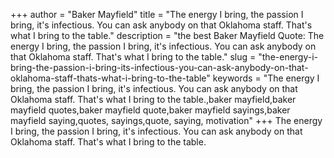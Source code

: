 +++
author = "Baker Mayfield"
title = "The energy I bring, the passion I bring, it's infectious. You can ask anybody on that Oklahoma staff. That's what I bring to the table."
description = "the best Baker Mayfield Quote: The energy I bring, the passion I bring, it's infectious. You can ask anybody on that Oklahoma staff. That's what I bring to the table."
slug = "the-energy-i-bring-the-passion-i-bring-its-infectious-you-can-ask-anybody-on-that-oklahoma-staff-thats-what-i-bring-to-the-table"
keywords = "The energy I bring, the passion I bring, it's infectious. You can ask anybody on that Oklahoma staff. That's what I bring to the table.,baker mayfield,baker mayfield quotes,baker mayfield quote,baker mayfield sayings,baker mayfield saying,quotes, sayings,quote, saying, motivation"
+++
The energy I bring, the passion I bring, it's infectious. You can ask anybody on that Oklahoma staff. That's what I bring to the table.
